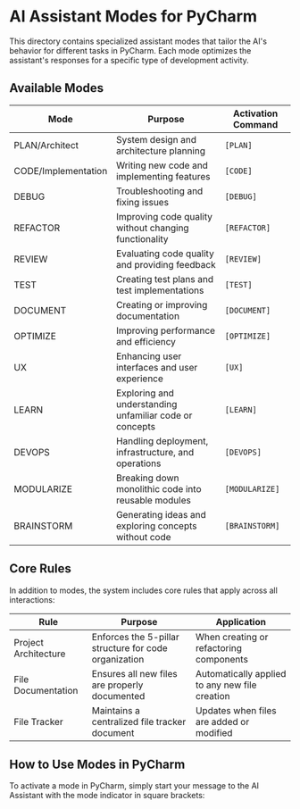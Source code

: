 # AI Assistant Modes for PyCharm

This directory contains specialized assistant modes that tailor the AI's behavior for different tasks in PyCharm. Each mode optimizes the assistant's responses for a specific type of development activity.

## Available Modes

| Mode | Purpose | Activation Command |
|------|---------|-------------------|
| PLAN/Architect | System design and architecture planning | `[PLAN]` |
| CODE/Implementation | Writing new code and implementing features | `[CODE]` |
| DEBUG | Troubleshooting and fixing issues | `[DEBUG]` |
| REFACTOR | Improving code quality without changing functionality | `[REFACTOR]` |
| REVIEW | Evaluating code quality and providing feedback | `[REVIEW]` |
| TEST | Creating test plans and test implementations | `[TEST]` |
| DOCUMENT | Creating or improving documentation | `[DOCUMENT]` |
| OPTIMIZE | Improving performance and efficiency | `[OPTIMIZE]` |
| UX | Enhancing user interfaces and user experience | `[UX]` |
| LEARN | Exploring and understanding unfamiliar code or concepts | `[LEARN]` |
| DEVOPS | Handling deployment, infrastructure, and operations | `[DEVOPS]` |
| MODULARIZE | Breaking down monolithic code into reusable modules | `[MODULARIZE]` |
| BRAINSTORM | Generating ideas and exploring concepts without code | `[BRAINSTORM]` |

## Core Rules

In addition to modes, the system includes core rules that apply across all interactions:

| Rule | Purpose | Application |
|------|---------|-------------|
| Project Architecture | Enforces the 5-pillar structure for code organization | When creating or refactoring components |
| File Documentation | Ensures all new files are properly documented | Automatically applied to any new file creation |
| File Tracker | Maintains a centralized file tracker document | Updates when files are added or modified |

## How to Use Modes in PyCharm

To activate a mode in PyCharm, simply start your message to the AI Assistant with the mode indicator in square brackets:
